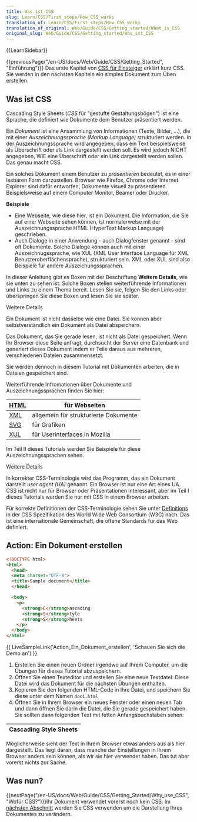 ```yaml
---
title: Was ist CSS
slug: Learn/CSS/First_steps/How_CSS_works
translation_of: Learn/CSS/First_steps/How_CSS_works
translation_of_original: Web/Guide/CSS/Getting_started/What_is_CSS
original_slug: Web/Guide/CSS/Getting_started/Was_ist_CSS
---
```

{{LearnSidebar}}

{{previousPage("/en-US/docs/Web/Guide/CSS/Getting_Started", "Einführung")}} Das erste Kapitel von [CSS für Einsteiger](/de/docs/Web/Guide/CSS/Getting_Started "en/CSS/Getting Started") erklärt kurz CSS. Sie werden in den nächsten Kapiteln ein simples Dokument zum Üben erstellen.

## Was ist CSS

Cascading Style Sheets (_CSS_ für "gestufte Gestaltungsbögen") ist eine Sprache, die definiert wie Dokumente dem Benutzer präsentiert werden.

Ein _Dokument_ ist eine Ansammlung von Informationen (Texte, Bilder, …), die mit einer _Auszeichnungssprache_ _(Markup Language)_ strukturiert werden. In der Auszeichnungssprache wird angegeben, dass ein Text beispielsweise als Überschrift oder als Link dargestellt werden soll. Es wird jedoch NICHT angegeben, WIE eine Überschrift oder ein Link dargestellt werden sollen. Das genau macht CSS.

Ein solches Dokument einem Benutzer zu _präsentieren_ bedeutet, es in einer lesbaren Form darzustellen. Browser wie Firefox, Chrome oder Internet Explorer sind dafür entworfen, Dokumente visuell zu präsentieren. Beispielsweise auf einem Computer Monitor, Beamer oder Drucker.

**Beispiele**

- Eine Webseite, wie diese hier, ist ein Dokument.
  Die Information, die Sie auf einer Webseite sehen können, ist normalerweise mit der Auszeichnungssprache HTML (HyperText Markup Language) geschrieben.
- Auch Dialoge in einer Anwendung - auch Dialogfenster genannt - sind oft Dokumente. Solche Dialoge können auch mit einer Auszeichnugssprache, wie XUL (XML User Interface Language für XML Benutzeroberflächensprache), strukturiert sein. XML oder XUL sind also Beispiele für andere Auszeichungssprachen.

In dieser Anleitung gibt es Boxen mit der Beschriftung **Weitere Details**, wie sie unten zu sehen ist. Solche Boxen stellen weiterführende Informationen und Links zu einem Thema bereit. Lesen Sie sie, folgen Sie den Links oder überspringen Sie diese Boxen und lesen Sie sie später.

Weitere Details

Ein Dokument ist nicht dasselbe wie eine Datei. Sie können aber selbstverständlich ein Dokument als Datei abspeichern.

Das Dokument, das Sie gerade lesen, ist nicht als Datei gespeichert. Wenn Ihr Browser diese Seite anfragt, durchsucht der Server eine Datenbank und generiert dieses Dokument indem er Teile daraus aus mehreren, verschiedenen Dateien zusammensetzt.

Sie werden dennoch in diesem Tutorial mit Dokumenten arbeiten, die in Dateien gespeichert sind.

Weiterführende Infromationen über Dokumente und Auszeichnungssprachen finden Sie hier:

| [HTML](/de/docs/Web/HTML) | für Webseiten                         |
| ------------------------- | ------------------------------------- |
| [XML](/de/docs/XML)       | allgemein für strukturierte Dokumente |
| [SVG](/de/docs/Web/SVG)   | für Grafiken                          |
| [XUL](/de/docs/XUL)       | für Userinterfaces in Mozilla         |

Im Teil II dieses Tutorials werden Sie Beispiele für diese Auszeichnungssprachen sehen.

Weitere Details

In korrekter CSS-Terminologie wird das Programm, das ein Dokument darstellt _user agent (UA)_ genannt. Ein Browser ist nur eine Art eines UA. CSS ist nicht nur für Browser oder Präsentationen interessant, aber im Teil I dieses Tutorials werden Sie nur mit CSS in einem Browser arbeiten.

Für korrekte Definitionen der CSS-Terminologie sehen Sie unter [Definitions](http://www.w3.org/TR/CSS21/conform.html#q1) in der CSS Spezifikation des World Wide Web Consortium (W3C) nach. Das ist eine internationale Gemeinschaft, die offene Standards für das Web definiert.

## Action: Ein Dokument erstellen

```html
<!DOCTYPE html>
<html>
  <head>
  <meta charset="UTF-8">
  <title>Sample document</title>
  </head>

  <body>
    <p>
      <strong>C</strong>ascading
      <strong>S</strong>tyle
      <strong>S</strong>heets
    </p>
  </body>
</html>
```

{{ LiveSampleLink('Action_Ein_Dokument_erstellen', 'Schauen Sie sich die Demo an') }}

1. Erstellen Sie einen neuen Ordner irgendwo auf Ihrem Computer, um die Übungen für dieses Tutorial abzuspeichern.
2. Öffnen Sie einen Texteditor und erstellen Sie eine neue Textdatei. Diese Datei wird das Dokument für die nächsten Übungen enthalten.
3. Kopieren Sie den folgenden HTML-Code in Ihre Datei, und speichern Sie diese unter dem Namen `doc1.html`
4. Öffnen Sie in Ihrem Browser ein neues Fenster oder einen neuen Tab und dann öffnen Sie darin die Datei, die Sie gerade gespeichert haben. Sie sollten dann folgenden Text mit fetten Anfangsbuchstaben sehen:

| **C**ascading **S**tyle **S**heets |
| ---------------------------------- |

Möglicherweise sieht der Text in Ihrem Browser etwas anders aus als hier dargestellt. Das liegt daran, dass manche der Einstellungen in Ihrem Browser anders sein können, als wir sie hier verwendet haben. Das tut aber vorerst nichts zur Sache.

## Was nun?

{{nextPage("/en-US/docs/Web/Guide/CSS/Getting_Started/Why_use_CSS", "Wofür CSS?")}}Ihr Dokument verwendet vorerst noch kein CSS. Im [nächsten Abschnitt](/de/docs/Web/Guide/CSS/Getting_Started/Why_use_CSS) werden Sie CSS verwenden um die Darstellung Ihres Dokumentes zu verändern.
